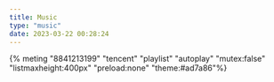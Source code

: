 ```yaml
---
title: Music
type: "music"
date: 2023-03-22 00:28:24
---
```


{% meting "8841213199" "tencent" "playlist" "autoplay" "mutex:false" "listmaxheight:400px" "preload:none" "theme:#ad7a86"%}

